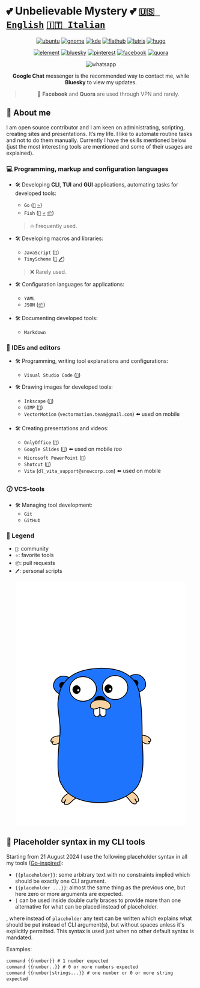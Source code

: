 # 💕 Unbelievable Mystery 💕 [`🇺🇸 English`](https://github.com/EmilyGraceSeville7cf/markdown-library-english) [`🇮🇹 Italian`](https://github.com/EmilyGraceSeville7cf/markdown-library-italian)

<div align="center">

[![ubuntu](https://img.shields.io/badge/Ubuntu-cc4e0a?logo=ubuntu&logoColor=white)](https://discourse.ubuntu.com/u/emilygraceseville7cf/summary)
[![gnome](https://img.shields.io/badge/Gnome%20DE-059c9e?logo=gnome&logoColor=white)](https://discourse.gnome.org/u/emilygraceseville7cf/summary)
[![kde](https://img.shields.io/badge/KDE%20Plasma%20DE-05639e?logo=kde&logoColor=white)](https://discuss.kde.org/u/emilygraceseville7cf/summary)
[![flathub](https://img.shields.io/badge/Flathub-ffffff?logo=flathub&logoColor=black)](https://discourse.flathub.org/u/emilygraceseville7cf/summary)
[![lutris](https://img.shields.io/badge/Lutris-d17b0a?logo=lutris&logoColor=white)](https://forums.lutris.net/u/emilygraceseville7cf/summary)
[![hugo](https://img.shields.io/badge/Hugo-eb1ca6?logo=hugo&logoColor=white)](https://discourse.gohugo.io/u/emilygraceseville7cf/summary)

[![element](https://img.shields.io/badge/Element-@emilygraceseville7cf:matrix.org-0DBD8B?logo=element&labelColor=454545&logoColor=white)](https://github.com/EmilyGraceSeville7cf/EmilyGraceSeville7cf/blob/main/infos/no-profile-link-supported.md)
[![bluesky](https://img.shields.io/badge/Bluesky-0285FF?logo=bluesky&logoColor=white)](https://bsky.app/profile/emilyseville7cf.bsky.social)
[![pinterest](https://img.shields.io/badge/Pinterest-e00b21?logo=pinterest&logoColor=white)](https://ca.pinterest.com/EmilyGraceSeville7cf/)
[![facebook](https://img.shields.io/badge/Facebook-0b4ee0?logo=facebook&logoColor=white)](https://www.facebook.com/profile.php?id=61567348637149)
[![quora](https://img.shields.io/badge/Quora-c71a45?logo=quora&logoColor=white)](https://www.quora.com/profile/Unbelievable-Mystery?ch=3&oid=2302137716&share=e8798b79&srid=35tvcV&target_type=user)

![whatsapp](https://img.shields.io/badge/+7%20999%20808%2009%2030-10B418?logo=whatsapp&logoColor=white)

**Google Chat** messenger is the recommended way to contact me, while **Bluesky**
to view my updates.

> 🌴 **Facebook** and **Quora** are used through VPN and rarely.

</div>

## 📖 About me

I am open source contributor and I am keen on administrating, scripting,
creating sites and presentations. It’s my life. I like to automate routine tasks
and not to do them manually. Currently I have the skills mentioned below (just
the most interesting tools are mentioned and some of their usages are explained).

### :computer: Programming, markup and configuration languages

- :hammer_and_wrench: Developing **CLI**, **TUI** and **GUI** applications, automating
  tasks for developed tools:
  - `Go` ([`💬`][go_community]
[`⭐`](https://github.com/stars/EmilyGraceSeville7cf/lists/go-tools-use))
  - `Fish` ([`💬`][fish_community]
[`⭐`](https://github.com/stars/EmilyGraceSeville7cf/lists/fish-use)
[`📦`](https://github.com/fish-shell/fish-shell/pulls/EmilyGraceSeville7cf))

  > :fire: Frequently used.

- :hammer_and_wrench: Developing macros and libraries:
  - `JavaScript` ([`💬`][javascript_community])
  - `TinyScheme` ([`💬`][gimp_community]
  [`🖊️`](https://github.com/EmilyGraceSeville7cf/tinyscheme-library-scripts))
  
  > :x: Rarely used.

- :hammer_and_wrench: Configuration languages for applications:
  - `YAML`
  - `JSON` ([`📦`](https://github.com/SchemaStore/schemastore/pulls/EmilyGraceSeville7cf))

- :hammer_and_wrench: Documenting developed tools:
  - `Markdown`

### :memo: IDEs and editors

- :hammer_and_wrench: Programming, writing tool explanations and
  configurations:
  - `Visual Studio Code` ([`💬`][vscode_community])

- :hammer_and_wrench: Drawing images for developed tools:
  - `Inkscape` ([`💬`][inkscape_community])
  - `GIMP` ([`💬`][gimp_community])
  - `VectorMotion` (`vectormotion.team@gmail.com`) :arrow_left: used on mobile
  
- :hammer_and_wrench: Creating presentations and videos:
  - `OnlyOffice` ([`💬`][onlyoffice_communiy])
  - `Google Slides` ([`💬`][slides_community]) :arrow_left: used on mobile *too*
  - `Microsoft PowerPoint` ([`💬`][powerpoint_community])
  - `Shotcut` ([`💬`][shotcut_community])
  - `Vita` (`dl_vita_support@snowcorp.com`) :arrow_left: used on mobile

### :clock130: VCS-tools

- :hammer_and_wrench: Managing tool development:
  - `Git`
  - `GitHub`

### :bookmark_tabs: Legend

- `💬`: community
- `⭐`: favorite tools
- `📦`: pull requests
- `🖊️`: personal scripts

[fish_community]: https://matrix.to/#/#fish-shell:matrix.org
[gimp_community]: https://discuss.pixls.us/tag/gimp
[go_community]: https://forum.golangbridge.org/
[javascript_community]: https://www.sitepoint.com/community/c/javascript/33
[inkscape_community]: https://inkscape.org/forums/
[vscode_community]: https://github.com/microsoft/vscode-discussions/discussions
[slides_community]: https://support.google.com/docs/threads?hl=en&thread_filter=(category:docs_slides)&sjid=18016765158418257400-EU
[onlyoffice_communiy]: https://forum.onlyoffice.com/
[powerpoint_community]: https://answers.microsoft.com/en-us/
[shotcut_community]: https://forum.shotcut.org/

<div align="center">

![gopher](./animated-jumping-gopher.gif)

</div>

## :notebook: Placeholder syntax in my CLI tools

Starting from 21 August 2024 I use the following placeholder syntax in all my
tools ([Go-inspired](https://pkg.go.dev/text/template)):

- `{{placeholder}}`: some arbitrary text with no constraints implied which
  should be exactly one CLI argument.
- `{{placeholder ...}}`: almost the same thing as the previous one, but here
  zero or more arguments are expected.
- `|` can be used inside double curly braces to provide more than one
  alternative for what can be placed instead of placeholder.

, where instead of `placeholder` any text can be written which explains what
should be put instead of CLI argument(s), but without spaces unless it's
explicitly permitted. This syntax is used just when no other default syntax is
mandated.

Examples:

```fish
command {{number}} # 1 number expected
command {{number..}} # 0 or more numbers expected
command {{number|strings...}} # one number or 0 or more string expected
```
